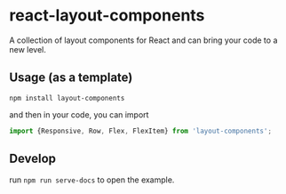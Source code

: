 # react-layout-components

A collection of layout components for React and can bring your code to a new level.

## Usage (as a template)

```shell
npm install layout-components
```

and then in your code, you can import

```javascript
import {Responsive, Row, Flex, FlexItem} from 'layout-components';
```

## Develop

run `npm run serve-docs` to open the example.



